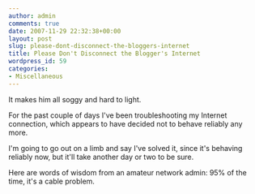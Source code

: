 ```yaml
---
author: admin
comments: true
date: 2007-11-29 22:32:38+00:00
layout: post
slug: please-dont-disconnect-the-bloggers-internet
title: Please Don't Disconnect the Blogger's Internet
wordpress_id: 59
categories:
- Miscellaneous
---
```


It makes him all soggy and hard to light.

For the past couple of days I've been troubleshooting my Internet connection, which appears to have decided not to behave reliably any more.

I'm going to go out on a limb and say I've solved it, since it's behaving reliably now, but it'll take another day or two to be sure.

Here are words of wisdom from an amateur network admin:  95% of the time, it's a cable problem.

